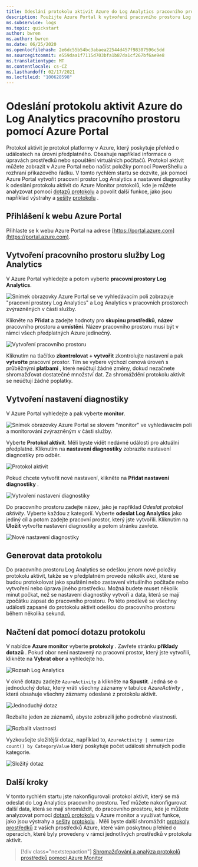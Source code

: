 ```yaml
---
title: Odeslání protokolu aktivit Azure do Log Analytics pracovního prostoru pomocí Azure Portal
description: Použijte Azure Portal k vytvoření pracovního prostoru Log Analytics a nastavení diagnostiky pro odeslání protokolu aktivit do protokolů Azure Monitor.
ms.subservice: logs
ms.topic: quickstart
author: bwren
ms.author: bwren
ms.date: 06/25/2020
ms.openlocfilehash: 2e6dc55b54bc3abaea22544d457f98307596c5dd
ms.sourcegitcommit: e559daa1f7115d703bfa1b87da1cf267bf6ae9e8
ms.translationtype: MT
ms.contentlocale: cs-CZ
ms.lasthandoff: 02/17/2021
ms.locfileid: "100628598"
---
```

# <a name="send-azure-activity-log-to-log-analytics-workspace-using-azure-portal"></a>Odeslání protokolu aktivit Azure do Log Analytics pracovního prostoru pomocí Azure Portal
Protokol aktivit je protokol platformy v Azure, který poskytuje přehled o událostech na úrovni předplatného. Obsahuje například informace o úpravách prostředků nebo spouštění virtuálních počítačů. Protokol aktivit můžete zobrazit v Azure Portal nebo načíst položky pomocí PowerShellu a rozhraní příkazového řádku. V tomto rychlém startu se dozvíte, jak pomocí Azure Portal vytvořit pracovní prostor Log Analytics a nastavení diagnostiky k odeslání protokolu aktivit do Azure Monitor protokolů, kde je můžete analyzovat pomocí [dotazů protokolu](../log-query/log-query-overview.md) a povolit další funkce, jako jsou například výstrahy a [sešity](../visualize/workbooks-overview.md) [protokolu](../alerts/alerts-log-query.md) . 

## <a name="sign-in-to-azure-portal"></a>Přihlášení k webu Azure Portal
Přihlaste se k webu Azure Portal na adrese [https://portal.azure.com](https://portal.azure.com). 



## <a name="create-a-log-analytics-workspace"></a>Vytvoření pracovního prostoru služby Log Analytics
V Azure Portal vyhledejte a potom vyberte **pracovní prostory Log Analytics**. 

![Snímek obrazovky Azure Portal se ve vyhledávacím poli zobrazuje "pracovní prostory Log Analytics" a Log Analytics v pracovních prostorech zvýrazněných v části služby.](../logs/media/quick-create-workspace/azure-portal-01.png)
  
Klikněte na **Přidat** a zadejte hodnoty pro **skupinu prostředků**, **název** pracovního prostoru a **umístění**. Název pracovního prostoru musí být v rámci všech předplatných Azure jedinečný.

![Vytvoření pracovního prostoru](media/quick-collect-activity-log/create-workspace.png)

Kliknutím na tlačítko **zkontrolovat + vytvořit** zkontrolujte nastavení a pak **vytvořte** pracovní prostor. Tím se vybere výchozí cenová úroveň s průběžnými **platbami** , které neúčtují žádné změny, dokud nezačnete shromažďovat dostatečné množství dat. Za shromáždění protokolu aktivit se neúčtují žádné poplatky.


## <a name="create-diagnostic-setting"></a>Vytvoření nastavení diagnostiky
V Azure Portal vyhledejte a pak vyberte **monitor**. 

![Snímek obrazovky Azure Portal se slovem "monitor" ve vyhledávacím poli a monitorování zvýrazněným v části služby.](media/quick-collect-activity-log/azure-portal-monitor.png)

Vyberte **Protokol aktivit**. Měli byste vidět nedávné události pro aktuální předplatné. Kliknutím na **nastavení diagnostiky** zobrazíte nastavení diagnostiky pro odběr.

![Protokol aktivit](media/quick-collect-activity-log/activity-log.png)

Pokud chcete vytvořit nové nastavení, klikněte na **Přidat nastavení diagnostiky** . 

![Vytvoření nastavení diagnostiky](media/quick-collect-activity-log/create-diagnostic-setting.png)

Do pracovního prostoru zadejte název, jako je například *Odeslat protokol aktivity*. Vyberte každou z kategorií. Vyberte **odeslat Log Analytics** jako jediný cíl a potom zadejte pracovní prostor, který jste vytvořili. Kliknutím na **Uložit** vytvořte nastavení diagnostiky a potom stránku zavřete.

![Nové nastavení diagnostiky](media/quick-collect-activity-log/new-diagnostic-setting.png)

## <a name="generate-log-data"></a>Generovat data protokolu
Do pracovního prostoru Log Analytics se odešlou jenom nové položky protokolu aktivit, takže se v předplatném provede několik akcí, které se budou protokolovat jako spuštění nebo zastavení virtuálního počítače nebo vytvoření nebo úprava jiného prostředku. Možná budete muset několik minut počkat, než se nastavení diagnostiky vytvoří a data, která se mají zpočátku zapsat do pracovního prostoru. Po této prodlevě se všechny události zapsané do protokolu aktivit odešlou do pracovního prostoru během několika sekund.

## <a name="retrieve-data-with-a-log-query"></a>Načtení dat pomocí dotazu protokolu

V nabídce **Azure monitor** vyberte **protokoly** . Zavřete stránku **příklady dotazů** . Pokud obor není nastavený na pracovní prostor, který jste vytvořili, klikněte na **Vybrat obor** a vyhledejte ho.

![Rozsah Log Analytics](media/quick-collect-activity-log/log-analytics-scope.png)

V okně dotazu zadejte `AzureActivity` a klikněte na **Spustit**. Jedná se o jednoduchý dotaz, který vrátí všechny záznamy v tabulce *AzureActivity* , která obsahuje všechny záznamy odeslané z protokolu aktivit.

![Jednoduchý dotaz](media/quick-collect-activity-log/query-01.png)

Rozbalte jeden ze záznamů, abyste zobrazili jeho podrobné vlastnosti.

![Rozbalit vlastnosti](media/quick-collect-activity-log/expand-properties.png)

Vyzkoušejte složitější dotaz, například to, `AzureActivity | summarize count() by CategoryValue` který poskytuje počet událostí shrnutých podle kategorie.

![Složitý dotaz](media/quick-collect-activity-log/query-02.png)


## <a name="next-steps"></a>Další kroky
V tomto rychlém startu jste nakonfigurovali protokol aktivit, který se má odeslat do Log Analytics pracovního prostoru. Teď můžete nakonfigurovat další data, která se mají shromáždit, do pracovního prostoru, kde je můžete analyzovat pomocí [dotazů protokolu](../log-query/log-query-overview.md) v Azure monitor a využívat funkce, jako jsou výstrahy a [sešity](../visualize/workbooks-overview.md) [protokolu](../alerts/alerts-log-query.md) . Měli byste další shromáždit [protokoly prostředků](../essentials/resource-logs.md) z vašich prostředků Azure, které vám poskytnou přehled o operacích, které byly provedeny v rámci jednotlivých prostředků v protokolu aktivit.


> [!div class="nextstepaction"]
> [Shromažďování a analýza protokolů prostředků pomocí Azure Monitor](../essentials/tutorial-resource-logs.md)
